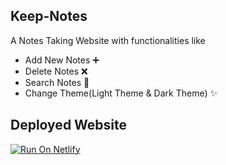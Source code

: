 ## Keep-Notes

A Notes Taking Website with functionalities like

- Add New Notes ➕
- Delete Notes ❌
- Search Notes 🔎
- Change Theme(Light Theme & Dark Theme) ✨

## Deployed Website

[![Run On Netlify](https://img.shields.io/badge/-Run%20on%20Netlify-05122A?style=flat&logo=netlify)](https://guileless-kulfi-31136e.netlify.app/)
